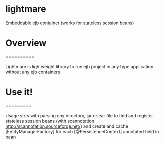 lightmare
=========

Embeddable ejb container (works for stateless session beans)

# Overview
==========

Lightmare is lightweight library to run ejb project in any type application without any ejb containers


# Use it!
=========

Usage strts with parsing eny directory, jar or ear file to find and register stateless session beans (with scannotation http://scannotation.sourceforge.net/)
and create and cache [EntityManagerFactory] for each [@PersistenceContext] annotated field in bean
